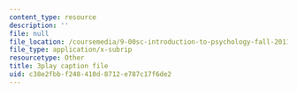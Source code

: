 ```yaml
---
content_type: resource
description: ''
file: null
file_location: /coursemedia/9-00sc-introduction-to-psychology-fall-2011/c38e2fbbf248410d8712e787c17f6de2_QvK6YdFKMY8.srt
file_type: application/x-subrip
resourcetype: Other
title: 3play caption file
uid: c38e2fbb-f248-410d-8712-e787c17f6de2
---
```

